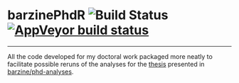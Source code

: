 # barzinePhdR ![Build Status](https://travis-ci.com/barzine/barzinePhdR.svg?branch=master)[![AppVeyor build status](https://ci.appveyor.com/api/projects/status/github/barzine/barzinePhdR?branch=master&svg=true)](https://ci.appveyor.com/project/barzine/barzinePhdR)
---

All the code developed for my doctoral work
packaged more neatly to facilitate possible reruns of the analyses for the [thesis](https://github.com/barzine/thesis)
presented in [barzine/phd-analyses](https://github.com/barzine/phd-analyses).
